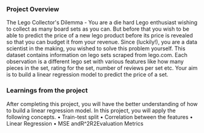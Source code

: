 ### Project Overview

 The Lego Collector's Dilemma - You are a die hard Lego enthusiast wishing to collect as many board sets as you can. But before that you wish to be able to predict the price of a new lego product before its price is revealed so that you can budget it from your revenue. Since (luckily!), you are a data scientist in the making, you wished to solve this problem yourself. This dataset contains information on lego sets scraped from lego.com. Each observation is a different lego set with various features like how many pieces in the set, rating for the set, number of reviews per set etc. Your aim is to build a linear regression model to predict the price of a set.



### Learnings from the project

 After completing this project, you will have the better understanding of how to build a linear regression model. In this project, you will apply the following concepts.
•	Train-test split
•	Correlation between the features
•	Linear Regression
•	MSE andR^2R2Evaluation Metrics


